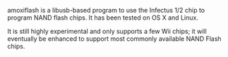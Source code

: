 amoxiflash is a libusb-based program to use the Infectus 1/2 chip to program NAND flash chips. It has been tested on OS X and Linux.

It is still highly experimental and only supports a few Wii chips; it will eventually be enhanced to support most commonly available NAND Flash chips.
